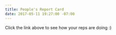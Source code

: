 ```yaml
---
title: People's Report Card
date: 2017-05-11 19:27:00 -07:00
---
```


Click the link above to see how your reps are doing :)